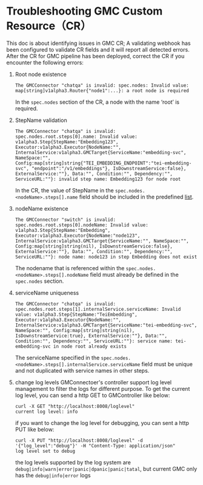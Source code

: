 # Troubleshooting GMC Custom Resource（CR）

This doc is about identifying issues in GMC CR; A validating webhook has been configured to validate CR fields and it will report all detected errors.
After the CR for GMC pipeline has been deployed, correct the CR if you encounter the following errors:

1. Root node existence

   ```
   The GMCConnector "chatqa" is invalid: spec.nodes: Invalid value: map[string]v1alpha3.Router{"node1":...}: a root node is required
   ```

   In the `spec.nodes` section of the CR, a node with the name ‘root’ is required.

2. StepName validation

   ```
   The GMCConnector "chatqa" is invalid: spec.nodes.root.steps[0].name: Invalid value: v1alpha3.Step{StepName:"Embedding123", Executor:v1alpha3.Executor{NodeName:"", InternalService:v1alpha3.GMCTarget{ServiceName:"embedding-svc", NameSpace:"", Config:map[string]string{"TEI_EMBEDDING_ENDPOINT":"tei-embedding-svc", "endpoint":"/v1/embeddings"}, IsDownstreamService:false}, ExternalService:""}, Data:"", Condition:"", Dependency:"", ServiceURL:""}: invalid step name: Embedding123 for node root
   ```

   In the CR, the value of StepName in the `spec.nodes.<nodeName>.steps[].name` field should be included in the predefined [list](./api/v1alpha3/validating_webhook.go).

3. nodeName existence

   ```
   The GMCConnector "switch" is invalid: spec.nodes.root.steps[0].nodeName: Invalid value: v1alpha3.Step{StepName:"Embedding", Executor:v1alpha3.Executor{NodeName:"node123", InternalService:v1alpha3.GMCTarget{ServiceName:"", NameSpace:"", Config:map[string]string(nil), IsDownstreamService:false}, ExternalService:""}, Data:"", Condition:"", Dependency:"", ServiceURL:""}: node name: node123 in step Embedding does not exist
   ```

   The nodename that is referenced within the `spec.nodes.<nodeName>.steps[].nodeName` field must already be defined in the `spec.nodes` section.

4. serviceName uniqueness

   ```
   The GMCConnector "chatqa" is invalid: spec.nodes.root.steps[1].internalService.serviceName: Invalid value: v1alpha3.Step{StepName:"TeiEmbedding", Executor:v1alpha3.Executor{NodeName:"", InternalService:v1alpha3.GMCTarget{ServiceName:"tei-embedding-svc", NameSpace:"", Config:map[string]string(nil), IsDownstreamService:true}, ExternalService:""}, Data:"", Condition:"", Dependency:"", ServiceURL:""}: service name: tei-embedding-svc in node root already exists
   ```

   The serviceName specified in the `spec.nodes.<nodeName>.steps[].internalService.serviceName` field must be unique and not duplicated with service names in other steps.

5. change log levels
   GMConnectoer's controller support log level management to filter the logs for different purpose.
   To get the current log level, you can send a http GET to GMController like below:
   ```
   curl -X GET "http://localhost:8008/loglevel"
   current log level: info
   ```
   if you want to change the log level for debugging, you can sent a http PUT like below:
   ```
   curl -X PUT "http://localhost:8008/loglevel" -d '{"log_level":"debug"}' -H "Content-Type: application/json"
   log level set to debug
   ```
   the log levels supported by the log system are `debug|info|warn|error|panic|dpanic|panic|tatal`, but current GMC only has the `debug|info|error` logs
